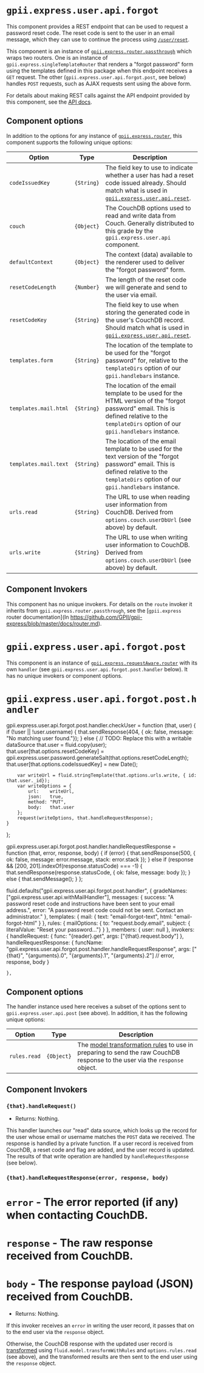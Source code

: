 # `gpii.express.user.api.forgot`

This component provides a REST endpoint that can be used to request a password reset code.  The reset code is sent to
the user in an email message, which they can use to continue the process using [`/user/reset`](resetComponent.md).

This component is an instance of [`gpii.express.router.passthrough`](https://github.com/GPII/gpii-express/blob/master/docs/router.md)
which wraps two routers.  One is an instance of `gpii.express.singleTemplateRouter` that renders a "forgot password"
form using the templates defined in this package when this endpoint receives a `GET` request.  The other
(`gpii.express.user.api.forgot.post`, see below) handles `POST` requests, such as AJAX requests sent using the
above form.

For details about making REST calls against the API endpoint provided by this component, see the [API docs](apidocs.md).

## Component options

In addition to the options for any instance of [`gpii.express.router`](https://github.com/GPII/gpii-express/blob/master/docs/router.md),
this component supports the following unique options:


| Option                | Type       | Description |
| --------------------- | ---------- | ----------- |
| `codeIssuedKey`       | `{String}` | The field key to use to indicate whether a user has had a reset code issued already.  Should match what is used in [`gpii.express.user.api.reset`](resetComponent.md). |
| `couch`               | `{Object}` | The CouchDB options used to read and write data from Couch.  Generally distributed to this grade by the `gpii.express.user.api` component. |
| `defaultContext`      | `{Object}` | The context (data) available to the renderer used to deliver the "forgot password" form. |
| `resetCodeLength`     | `{Number}` | The length of the reset code we will generate and send to the user via email. |
| `resetCodeKey`        | `{String}` | The field key to use when storing the generated code in the user's CouchDB record. Should match what is used in [`gpii.express.user.api.reset`](resetComponent.md). |
| `templates.form`      | `{String}` | The location of the template to be used for the "forgot password" for, relative to the `templateDirs` option of our `gpii.handlebars` instance. |
| `templates.mail.html` | `{String}` | The location of the email template to be used for the HTML version of the "forgot password" email. This is defined relative to the `templateDirs` option of our `gpii.handlebars` instance. |
| `templates.mail.text` | `{String}` | The location of the email template to be used for the text version of the "forgot password" email. This is defined relative to the `templateDirs` option of our `gpii.handlebars` instance. |
| `urls.read`           | `{String}` | The URL to use when reading user information from CouchDB.  Derived from `options.couch.userDbUrl` (see above) by default. |
| `urls.write`          | `{String}` | The URL to use when writing user information to CouchDB.  Derived from `options.couch.userDbUrl` (see above) by default. |

## Component Invokers

This component has no unique invokers.  For details on the `route` invoker it inherits from `gpii.express.router.passthrough`,
see the [`gpii.express` router documentation](In https://github.com/GPII/gpii-express/blob/master/docs/router.md).

# `gpii.express.user.api.forgot.post`

This component is an instance of [`gpii.express.requestAware.router`]((https://github.com/GPII/gpii-express/blob/master/docs/requestAwareRouter.md))
with its own `handler` (see `gpii.express.user.api.forgot.post.handler` below).  It has no unique invokers or
component options.


# `gpii.express.user.api.forgot.post.handler`

gpii.express.user.api.forgot.post.handler.checkUser = function (that, user) {
    if (!user || !user.username) {
        that.sendResponse(404, { ok: false, message: "No matching user found."});
    }
    else {
        // TODO:  Replace this with a writable dataSource
        that.user = fluid.copy(user);
        that.user[that.options.resetCodeKey]  = gpii.express.user.password.generateSalt(that.options.resetCodeLength);
        that.user[that.options.codeIssuedKey] = new Date();

        var writeUrl = fluid.stringTemplate(that.options.urls.write, { id: that.user._id});
        var writeOptions = {
            url:    writeUrl,
            json:   true,
            method: "PUT",
            body:   that.user
        };
        request(writeOptions, that.handleRequestResponse);
    }
};

gpii.express.user.api.forgot.post.handler.handleRequestResponse = function (that, error, response, body) {
    if (error) {
        that.sendResponse(500, { ok: false, message: error.message, stack: error.stack });
    }
    else if (response && [200, 201].indexOf(response.statusCode) === -1) {
        that.sendResponse(response.statusCode, { ok: false, message: body });
    }
    else {
        that.sendMessage();
    }
};

fluid.defaults("gpii.express.user.api.forgot.post.handler", {
    gradeNames: ["gpii.express.user.api.withMailHandler"],
    messages: {
        success: "A password reset code and instructions have been sent to your email address.",
        error:   "A password reset code could not be sent.  Contact an administrator."
    },
    templates: {
        mail: {
            text:  "email-forgot-text",
            html:  "email-forgot-html"
        }
    },
    rules: {
        mailOptions: {
            to:      "request.body.email",
            subject: { literalValue: "Reset your password..."}
        }
    },
    members: {
        user: null
    },
    invokers: {
        handleRequest: {
            func: "{reader}.get",
            args: ["{that}.request.body"]
        },
        handleRequestResponse: {
            funcName: "gpii.express.user.api.forgot.post.handler.handleRequestResponse",
            args:     ["{that}", "{arguments}.0", "{arguments}.1", "{arguments}.2"] // error, response, body
        }

    },



## Component options

The handler instance used here receives a subset of the options sent to `gpii.express.user.api.post` (see above).  In
addition, it has the following unique options:

| Option                | Type       | Description |
| --------------------- | ---------- | ----------- |
| `rules.read`          | `{Object}` | The [model transformation rules](http://docs.fluidproject.org/infusion/development/ModelTransformationAPI.html) to use in preparing to send the raw CouchDB response to the user via the `response` object. |


## Component Invokers

### `{that}.handleRequest()`
* Returns: Nothing.

This handler launches our "read" data source, which looks up the record for the user whose email or username matches
the `POST` data we received.  The response is handled by a private function.  If a user record is received from CouchDB,
a reset code and flag are added, and the user record is updated.  The results of that write operation are handled by
`handleRequestResponse` (see below).

### `{that}.handleRequestResponse(error, response, body)`
# `error` - The error reported (if any) when contacting CouchDB.
# `response` - The raw response received from CouchDB.
# `body` - The response payload (JSON) received from CouchDB.
* Returns: Nothing.

If this invoker receives an `error` in writing the user record, it passes that on to the end user via the `response` object.

Otherwise, the CouchDB response with the updated user record is [transformed](http://docs.fluidproject.org/infusion/development/ModelTransformationAPI.html)
using `fluid.model.transformWithRules` and `options.rules.read` (see above), and the transformed results are then sent
to the end user using the `response` object.